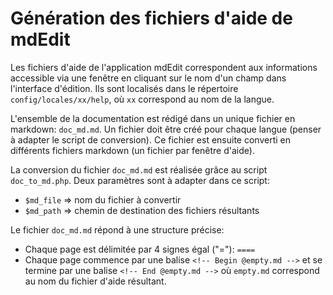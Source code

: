# Génération des fichiers d'aide de mdEdit

Les fichiers d'aide de l'application mdEdit correspondent aux informations accessible via une fenêtre en cliquant sur le nom d'un champ dans l'interface d'édition.
Ils sont localisés dans le répertoire ``config/locales/xx/help``, où ``xx`` correspond au nom de la langue.

L'ensemble de la documentation est rédigé dans un unique fichier en markdown: ``doc_md.md``.
Un fichier doit être créé pour chaque langue (penser à adapter le script de conversion).
Ce fichier est ensuite converti en différents fichiers markdown (un fichier par fenêtre d'aide).

La conversion du fichier ``doc_md.md`` est réalisée grâce au script ``doc_to_md.php``.
Deux paramètres sont à adapter dans ce script:
- ``$md_file`` => nom du fichier à convertir
- ``$md_path`` => chemin de destination des fichiers résultants

Le fichier ``doc_md.md`` répond à une structure précise:
- Chaque page est délimitée par 4 signes égal ("="): ``====``
- Chaque page commence par une balise ``<!-- Begin @empty.md -->`` et se termine par une balise ``<!-- End @empty.md -->`` où ``empty.md`` correspond au nom du fichier d'aide résultant.
